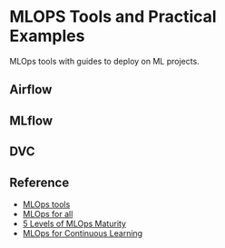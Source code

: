 # MLOPS Tools and Practical Examples
MLOps tools with guides to deploy on ML projects.

## Airflow

## MLflow

## DVC

## Reference
- [MLOps tools](https://github.com/beotavalo/dmls-book/blob/main/mlops-tools.md)
- [MLOps for all](https://mlops-for-all.github.io/en/docs/introduction/intro)
- [5 Levels of MLOps Maturity](https://towardsdatascience.com/5-levels-of-mlops-maturity-9c85adf09fe2/)
- [MLOps for Continuous Learning](https://youtu.be/2toh9hhkeI0)
